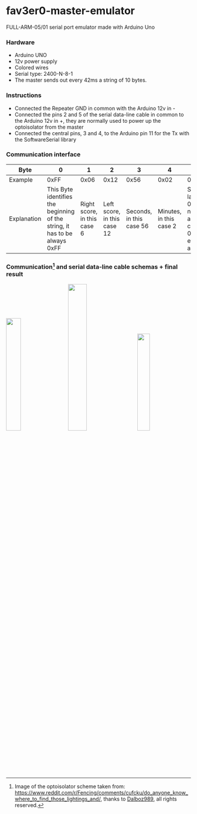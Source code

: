 # fav3er0-master-emulator
FULL-ARM-05/01 serial port emulator made with Arduino Uno

### Hardware
- Arduino UNO
- 12v power supply
- Colored wires
- Serial type: 2400-N-8-1
- The master sends out every 42ms a string of 10 bytes.

### Instructions
- Connected the Repeater GND in common with the Arduino 12v in -
- Connected the pins 2 and 5 of the serial data-line cable in common to the Arduino 12v in +, they are normally used to power up the optoisolator from the master
- Connected the central pins, 3 and 4, to the Arduino pin 11 for the Tx with the SoftwareSerial library

### Communication interface
| Byte | 0 | 1 | 2 | 3 | 4 | 5 | 6 | 7 | 8 | 9 |
|-|-|-|-|-|-|-|-|-|-|-|
|Example| 0xFF | 0x06 | 0x12 | 0x56 | 0x02 | 0x14 | 0x0A | 0x00 | 0x38 | 0xC5|
| Explanation| This Byte identifies the beginning of the string, it has to be always 0xFF | Right score, in this case 6 | Left score, in this case 12 | Seconds, in this case 56 | Minutes, in this case 2 | State of the lamps, case 0b00000000 no lamp is activated, case 0b00111111 every lamp is activated | Number of matches and priorite signals | Always 0x00 | Red and yellow penalty cards | Checksum = Sum of previous Bytes % 256 |


### Communication[^1] and serial data-line cable schemas + final result

<p float="left">
  
  <img src="https://github.com/Gioee/fav3er0-master-emulator/assets/48024736/e8c2e6cc-51c7-4423-824a-573d5c564e6f" width="28%" />
  &nbsp;&nbsp;&nbsp;&nbsp;&nbsp;
  <img src="https://github.com/Gioee/fav3er0-master-emulator/assets/48024736/29c53337-1eb4-4f9b-9ebf-d71dfc16e4ef" width="32%" />
  &nbsp;&nbsp;&nbsp;&nbsp;&nbsp;
  <img src="https://github.com/Gioee/fav3er0-master-emulator/assets/48024736/3bd9c282-c28a-4a0a-826d-aea281c185a4" width="26%" />
</p>


</br></br></br></br>

[^1]: Image of the optoisolator scheme taken from: https://www.reddit.com/r/Fencing/comments/cufcku/do_anyone_know_where_to_find_those_lightings_and/, thanks to [Dalboz989](https://www.reddit.com/user/Dalboz989/), all rights reserved.
